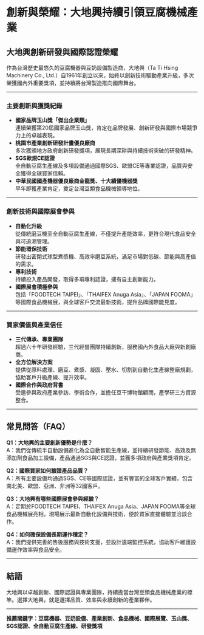 # 創新與榮耀：大地興持續引領豆腐機械產業

## 大地興創新研發與國際認證榮耀

作為台灣歷史最悠久的豆腐機器與豆奶設備製造商，大地興（Ta Ti Hsing Machinery Co., Ltd.）自1961年創立以來，始終以創新技術驅動產業升級，多次榮獲國內外重要獎項，並持續將台灣製造推向國際舞台。

---

### 主要創新與獲獎紀錄

- **國家品牌玉山獎「傑出企業類」**  
  連續榮獲第20屆國家品牌玉山獎，肯定在品牌發展、創新研發與國際市場競爭力上的卓越表現。
- **桃園市產業創新研發計畫優良廠商**  
  多次獲頒地方政府創新研發獎項，展現長期深耕與持續技術突破的研發精神。
- **SGS歐規CE認證**  
  全自動豆腐生產線及多項設備通過國際SGS、歐盟CE等專業認證，品質與安全獲得全球買家信賴。
- **中華民國國產機器優良廠商金龍獎、十大績優機器獎**  
  早年即獲產業肯定，奠定台灣豆類食品機械領導地位。

---

### 創新技術與國際展會參與

- **自動化升級**  
  從傳統磨豆機至全自動豆腐生產線，不僅提升產能效率，更符合現代食品安全與可追溯管理。
- **節能環保技術**  
  研發出密閉式球型煮漿機、高效率磨豆系統，滿足市場對低碳、節能與高產值的需求。
- **專利技術**  
  持續投入產品開發，取得多項專利認證，擁有自主創新能力。
- **國際展會積極參與**  
  包括「FOODTECH TAIPEI」、「THAIFEX Anuga Asia」、「JAPAN FOOMA」等國際食品機械展，與全球客戶交流最新技術，提升品牌國際能見度。

---

### 買家價值與產業信任

- **三代傳承、專業團隊**  
  超過六十年研發經驗，三代經營團隊持續創新，服務國內外食品大廠與新創廠商。
- **全方位解決方案**  
  提供從原料處理、磨豆、煮漿、凝固、壓水、切割到自動化生產線整廠規劃，協助客戶升級產線、提升效率。
- **國際合作與政府背書**  
  受邀參與政府產業參訪、學術合作，並擔任豆干博物館顧問，產學研三方資源整合。

---

## 常見問答（FAQ）

**Q1：大地興的主要創新優勢是什麼？**  
A：我們從傳統半自動設備進化為全自動智能生產線，並持續研發節能、高效及無添加劑食品加工設備，產品通過SGS與CE認證，並獲多項政府與產業獎項肯定。

**Q2：國際買家如何驗證產品品質？**  
A：所有主要設備均通過SGS、CE等國際認證，並有豐富的全球客戶實績，包含南北美、歐盟、亞洲、非洲等32國客戶。

**Q3：大地興有哪些國際展會參與經驗？**  
A：定期於FOODTECH TAIPEI、THAIFEX Anuga Asia、JAPAN FOOMA等全球食品機械展亮相，現場展示最新自動化設備與技術，便於買家直接體驗並洽談合作。

**Q4：如何確保設備長期運作穩定？**  
A：我們提供完善的售後服務與技術支援，並設計遠端監控系統，協助客戶維護設備運作效率與食品安全。

---

## 結語

大地興以卓越創新、國際認證與專業團隊，持續擔當台灣豆類食品機械產業的標竿。選擇大地興，就是選擇品質、效率與永續創新的產業夥伴。

---

**推薦關鍵字：豆腐機器、豆奶設備、產業創新、食品機械、國際展覽、玉山獎、SGS認證、全自動豆腐生產線、研發獎項**
